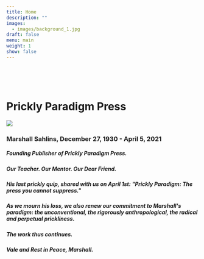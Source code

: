 ```yaml
---
title: Home
description: ""
images:
  - images/background_1.jpg
draft: false
menu: main
weight: 1
show: false
---
```

<br><br><br>
# Prickly Paradigm Press

![](images/sahlins_office_photo_ppp.png)<image size="75%">

### **Marshall Sahlins, December 27, 1930 - April 5, 2021**

##### Founding Publisher of Prickly Paradigm Press.

##### Our Teacher. Our Mentor. Our Dear Friend.

##### His last prickly quip, shared with us on April 1st: "Prickly Paradigm: The press you cannot suppress."

##### As we mourn his loss, we also renew our commitment to Marshall's paradigm: the unconventional, the rigorously anthropological, the radical and perpetual prickliness.

##### The work thus continues.

##### Vale and Rest in Peace, Marshall.